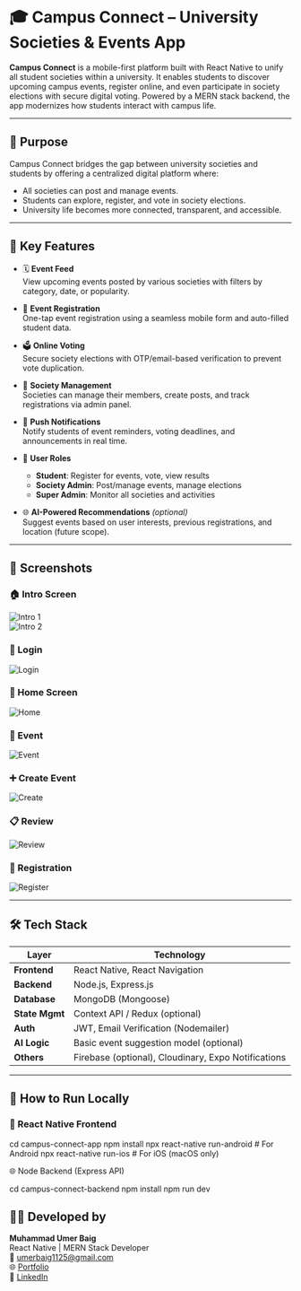 # 🎓 Campus Connect – University Societies & Events App

**Campus Connect** is a mobile-first platform built with React Native to unify all student societies within a university. It enables students to discover upcoming campus events, register online, and even participate in society elections with secure digital voting. Powered by a MERN stack backend, the app modernizes how students interact with campus life.

---

## 🎯 Purpose

Campus Connect bridges the gap between university societies and students by offering a centralized digital platform where:

- All societies can post and manage events.
- Students can explore, register, and vote in society elections.
- University life becomes more connected, transparent, and accessible.

---

## 🧠 Key Features

- 🗓 **Event Feed**  
  View upcoming events posted by various societies with filters by category, date, or popularity.

- 📝 **Event Registration**  
  One-tap event registration using a seamless mobile form and auto-filled student data.

- 🗳 **Online Voting**  
  Secure society elections with OTP/email-based verification to prevent vote duplication.

- 👥 **Society Management**  
  Societies can manage their members, create posts, and track registrations via admin panel.

- 📣 **Push Notifications**  
  Notify students of event reminders, voting deadlines, and announcements in real time.

- 📌 **User Roles**  
  - **Student**: Register for events, vote, view results  
  - **Society Admin**: Post/manage events, manage elections  
  - **Super Admin**: Monitor all societies and activities

- 🌐 **AI-Powered Recommendations** *(optional)*  
  Suggest events based on user interests, previous registrations, and location (future scope).

---

## 📸 Screenshots

### 🏠 Intro Screen  
![Intro 1](./src/images/1.webp)  
![Intro 2](./src/images/2.webp)

### 🔐 Login  
![Login](./src/images/3.webp)

### 🏡 Home Screen  
![Home](./src/images/4.webp)

### 📅 Event  
![Event](./src/images/5.webp)

### ➕ Create Event  
![Create](./src/images/6.webp)

### 📋 Review  
![Review](./src/images/7.webp)

### 📝 Registration  
![Register](./src/images/1.webp)

---

## 🛠 Tech Stack

| Layer         | Technology                                   |
|---------------|-----------------------------------------------|
| **Frontend**  | React Native, React Navigation                |
| **Backend**   | Node.js, Express.js                           |
| **Database**  | MongoDB (Mongoose)                            |
| **State Mgmt**| Context API / Redux (optional)                |
| **Auth**      | JWT, Email Verification (Nodemailer)          |
| **AI Logic**  | Basic event suggestion model (optional)       |
| **Others**    | Firebase (optional), Cloudinary, Expo Notifications |

---

## 🚀 How to Run Locally

### 📱 React Native Frontend

cd campus-connect-app
npm install
npx react-native run-android   # For Android
npx react-native run-ios       # For iOS (macOS only)

🌐 Node Backend (Express API)

cd campus-connect-backend
npm install
npm run dev

## 👨‍💻 Developed by

**Muhammad Umer Baig**  
React Native | MERN Stack Developer  
📧 [umerbaig1125@gmail.com](mailto:umerbaig1125@gmail.com)  
🌐 [Portfolio](https://my-portfolio-khaki-two-96.vercel.app/)  
💼 [LinkedIn](https://www.linkedin.com/in/umer-baig-435206126/)
